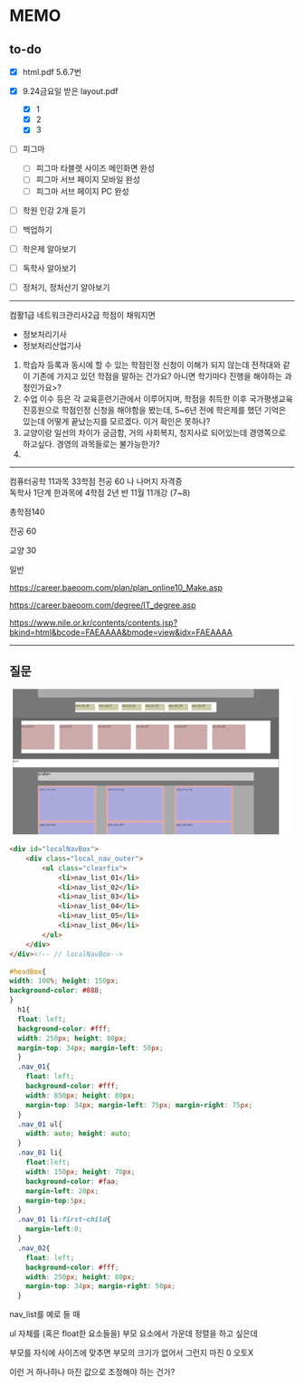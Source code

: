 # MEMO

## to-do

- [x]  html.pdf 5.6.7번
- [x] 9.24금요일 받은 layout.pdf
  - [x] 1
  - [x] 2
  - [x] 3
- [ ] 피그마
  - [ ] 피그마 타블렛 사이즈 메인화면 완성
  - [ ] 피그마 서브 페이지 모바일 완성
  - [ ] 피그마 서브 페이지 PC 완성
- [ ] 학원 인강 2개 듣기
- [ ] 백업하기



- [ ] 학은제 알아보기
- [ ] 독학사 알아보기
- [ ] 정처기, 정처산기 알아보기

---

컴활1급
네트워크관리사2급
학점이 채워지면

- 정보처리기사
- 정보처리산업기사



1. 학습자 등록과 동시에 할 수 있는 학점인정 신청이 이해가 되지 않는데 전적대와 같이 기존에 가지고 있던 학점을 말하는 건가요? 아니면 학기마다 진행을 해야하는 과정인가요>?
2. 수업 이수 등은 각 교육훈련기관에서 이루어지며, 학점을 취득한 이후 국가평생교육진흥원으로 학점인정 신청을 해야함을 봤는데, 5~6년 전에 학은제를 했던 기억은 있는데 어떻게 끝났는지를 모르겠다. 이거 확인은 못하나?
3. 교양이랑 일선의 차이가 궁금함, 거의 사회복지, 청지사로 되어있는데 경영쪽으로 하고싶다. 경영의 과목들로는 불가능한가?
4. 



---

컴퓨터공학
11과목 33학점
전공 60
나
나머지 자격증  
독학사 1단계  한과목에 4학점
2년 반
11월 11개강 (7~8)



총학점140

전공 60

교양 30

일반



https://career.baeoom.com/plan/plan_online10_Make.asp

https://career.baeoom.com/degree/IT_degree.asp

https://www.nile.or.kr/contents/contents.jsp?bkind=html&bcode=FAEAAAA&bmode=view&idx=FAEAAAA



---

## 질문

![](./img/css_basic/cssbasic_img6.png)

``` html
<div id="localNavBox">
    <div class="local_nav_outer">
        <ul class="clearfix">
            <li>nav_list_01</li>
            <li>nav_list_02</li>
            <li>nav_list_03</li>
            <li>nav_list_04</li>
            <li>nav_list_05</li>
            <li>nav_list_06</li>
        </ul>
    </div>
</div><!-- // localNavBox-->
```

```css
#headBox{
width: 100%; height: 150px;
background-color: #888;
}
  h1{
  float: left;
  background-color: #fff;
  width: 250px; height: 80px;
  margin-top: 34px; margin-left: 50px;
  }
  .nav_01{
    float: left;
    background-color: #fff;
    width: 850px; height: 80px;
    margin-top: 34px; margin-left: 75px; margin-right: 75px;
  }
  .nav_01 ul{
    width: auto; height: auto;
  }
  .nav_01 li{
    float:left;
    width: 150px; height: 70px;
    background-color: #faa;
    margin-left: 20px;
    margin-top:5px;
  }
  .nav_01 li:first-child{
    margin-left:0;
  }
  .nav_02{
    float: left;
    background-color: #fff;
    width: 250px; height: 80px;
    margin-top: 34px; margin-right: 50px;
  }
```

nav_list를 예로 들 때

ul 자체를 (혹은 float한 요소들을) 부모 요소에서 가운데 정렬을 하고 싶은데

부모를 자식에 사이즈에 맞추면 부모의 크기가 없어서 그런지 마진 0 오토X

이런 거 하나하나 마진 값으로 조정해야 하는 건가?

